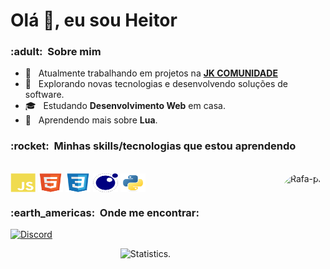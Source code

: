 <h1>Olá 👋, eu sou Heitor</h1>

<h3> :adult: &nbsp;Sobre mim </h3>

- 🔭 &nbsp; Atualmente trabalhando em projetos na [**JK COMUNIDADE**](https://github.com/JK-COMUNIDADE)
- 🤔 &nbsp; Explorando novas tecnologias e desenvolvendo soluções de software.
- 🎓 &nbsp; Estudando **Desenvolvimento Web** em casa.
- 🌱 &nbsp; Aprendendo mais sobre **Lua**.

<h3> :rocket: &nbsp;Minhas skills/tecnologias que estou aprendendo </h3>

</div>
<div style="display: inline_block"><br>
  <img align="center" alt="Rafa-Js" height="30" width="40" src="https://raw.githubusercontent.com/devicons/devicon/master/icons/javascript/javascript-plain.svg">
  <img align="center" alt="Rafa-HTML" height="30" width="40" src="https://raw.githubusercontent.com/devicons/devicon/master/icons/html5/html5-original.svg">
  <img align="center" alt="Rafa-CSS" height="30" width="40" src="https://raw.githubusercontent.com/devicons/devicon/master/icons/css3/css3-original.svg">
  <img align="center" alt="Rafa-Lua" height="30" width="40" src="https://raw.githubusercontent.com/devicons/devicon/master/icons/lua/lua-original.svg">
  <img align="center" alt="Rafa-Js" height="30" width="40" src="https://raw.githubusercontent.com/devicons/devicon/master/icons/python/python-original.svg">
<img align="right" alt="Rafa-pic" height="150" style="border-radius:50px;"

 
</div>

<h3> :earth_americas: &nbsp;Onde me encontrar: </h3> 

  [![Discord](https://img.shields.io/badge/Discord-7289DA?style=for-the-badge&logo=discord&logoColor=white)](https://discord.gg/58bXZhA7UX)
  
</p>

<p align="center">
    <img src="https://github-readme-stats.vercel.app/api?username=Nuno001&show_icons=true&custom_title=Nuno001%20Github%20Stats&title_color=fff&text_color=fff&icon_color=fff&bg_color=1e2228&hide_border=true" alt="Statistics." />
</p>
